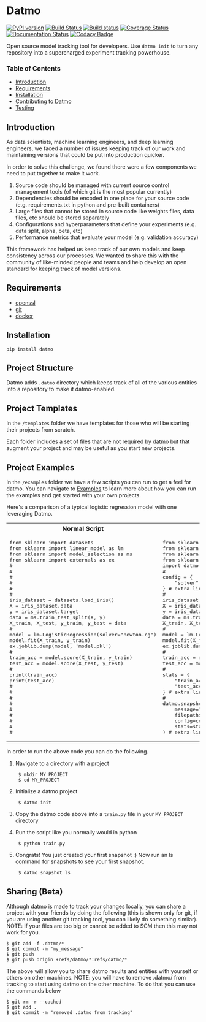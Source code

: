 # Datmo
[![PyPI version](https://badge.fury.io/py/datmo.svg)](https://badge.fury.io/py/datmo)
[![Build Status](https://travis-ci.org/datmo/datmo.svg?branch=master)](https://travis-ci.org/datmo/datmo)
[![Build status](https://ci.appveyor.com/api/projects/status/5302d8a23qr4ui4y/branch/master?svg=true)](https://ci.appveyor.com/project/asampat3090/datmo/branch/master)
[![Coverage Status](https://coveralls.io/repos/github/datmo/datmo/badge.svg?branch=master)](https://coveralls.io/github/datmo/datmo?branch=master)
[![Documentation Status](https://readthedocs.org/projects/datmo/badge/?version=latest)](http://datmo.readthedocs.io/en/latest/?badge=latest)
[![Codacy Badge](https://api.codacy.com/project/badge/Grade/853b3d01b4424ac9aa72f9d5fead83b3)](https://www.codacy.com/app/datmo/datmo)

Open source model tracking tool for developers. Use `datmo init` to turn any repository into a supercharged experiment tracking 
powerhouse.

### Table of Contents
* [Introduction](#introduction)
* [Requirements](#requirements)
* [Installation](#installation)
* [Contributing to Datmo](/CONTRIBUTING.md)
* [Testing](#testing)

## Introduction

As data scientists, machine learning engineers, and deep learning engineers, we faced a number of issues keeping track of our work and maintaining versions that could be put into production quicker. 

In order to solve this challenge, we found there were a few components we need to put together to make it work. 

1) Source code should be managed with current source control management tools (of which git is the most popular currently) 
2) Dependencies should be encoded in one place for your source code (e.g. requirements.txt in python and pre-built containers) 
3) Large files that cannot be stored in source code like weights files, data files, etc should be stored separately
4) Configurations and hyperparameters that define your experiments (e.g. data split, alpha, beta, etc)
5) Performance metrics that evaluate your model (e.g. validation accuracy)

This framework has helped us keep track of our own models and keep consistency across our processes. 
We wanted to share this with the community of like-minded people and teams and help develop an open 
standard for keeping track of model versions. 

## Requirements

* [openssl](https://github.com/openssl/openssl/blob/master/INSTALL)
* [git](https://git-scm.com/book/en/v2/Getting-Started-Installing-Git)
* [docker](https://docs.docker.com/engine/installation/)

## Installation
```
pip install datmo
```

## Project Structure
Datmo adds `.datmo` directory which keeps track of all of the various entities into a repository to make it datmo-enabled. 

## Project Templates
In the `/templates` folder we have templates for those who will be starting their projects from scratch. 

Each folder includes a set of files that are not required by datmo but that augment your project and may be useful
as you start new projects. 

## Project Examples
In the `/examples` folder we have a few scripts you can run to get a feel for datmo. You can 
navigate to [Examples](/examples/README.md) to learn more about how you can run the examples 
and get started with your own projects.

Here's a comparison of a typical logistic regression model with one leveraging Datmo.

<table class="tg">
  <tr>
    <th class="tg-us36">Normal Script</th>
    <th class="tg-us36">With Datmo</th>
  </tr>
<tr>
<td class="tg-us36">
<pre lang="python">
from sklearn import datasets
from sklearn import linear_model as lm
from sklearn import model_selection as ms
from sklearn import externals as ex
#
#
#
#
#
#
iris_dataset = datasets.load_iris()
X = iris_dataset.data
y = iris_dataset.target
data = ms.train_test_split(X, y)
X_train, X_test, y_train, y_test = data
#
model = lm.LogisticRegression(solver="newton-cg")
model.fit(X_train, y_train)
ex.joblib.dump(model, 'model.pkl')
#
train_acc = model.score(X_train, y_train)
test_acc = model.score(X_test, y_test)
#
print(train_acc)
print(test_acc)
#
#
#
#
#
#
#
#
#
</pre></td>
<td class="tg-us36">
<pre lang="python">
from sklearn import datasets
from sklearn import linear_model as lm
from sklearn import model_selection as ms
from sklearn import externals as ex
import datmo # extra line
#
config = {
    "solver": "newton-cg"
} # extra line
#
iris_dataset = datasets.load_iris()
X = iris_dataset.data
y = iris_dataset.target
data = ms.train_test_split(X, y)
X_train, X_test, y_train, y_test = data
#
model = lm.LogisticRegression(**config)
model.fit(X_train, y_train)
ex.joblib.dump(model, "model.pkl")
#
train_acc = model.score(X_train, y_train)
test_acc = model.score(X_test, y_test)
#
stats = {
    "train_accuracy": train_acc,
    "test_accuracy": test_acc
} # extra line
#
datmo.snapshot.create(
    message="my first snapshot",
    filepaths=["model.pkl"],
    config=config,
    stats=stats
) # extra line
</pre></td>
</tr>
</table>

In order to run the above code you can do the following. 

1. Navigate to a directory with a project

        $ mkdir MY_PROJECT
        $ cd MY_PROJECT

2. Initialize a datmo project

        $ datmo init
       
3. Copy the datmo code above into a `train.py` file in your `MY_PROJECT` directory
4. Run the script like you normally would in python 

        $ python train.py
        
5. Congrats! You just created your first snapshot :) Now run an ls command for snapshots to see your first snapshot.

        $ datmo snapshot ls

## Sharing (Beta)
Although datmo is made to track your changes locally, you can share a project with your
friends by doing the following (this is shown only for git, if you are using another git 
tracking tool, you can likely do something similar). NOTE: If your files are too big or 
cannot be added to SCM then this may not work for you. 
```
$ git add -f .datmo/*
$ git commit -m "my_message"
$ git push 
$ git push origin +refs/datmo/*:refs/datmo/*
```
The above will allow you to share datmo results and entities with yourself or others on 
other machines. NOTE: you will have to remove .datmo/ from tracking to start using datmo
on the other machine. To do that you can use the commands below
```
$ git rm -r --cached
$ git add .
$ git commit -m "removed .datmo from tracking"
```